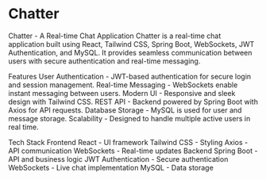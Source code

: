 # Chatter
Chatter - A Real-time Chat Application
Chatter is a real-time chat application built using React, Tailwind CSS, Spring Boot, WebSockets, JWT Authentication, and MySQL. It provides seamless communication between users with secure authentication and real-time messaging.

Features
    User Authentication - JWT-based authentication for secure login and session management.
    Real-time Messaging - WebSockets enable instant messaging between users.
    Modern UI - Responsive and sleek design with Tailwind CSS.
    REST API - Backend powered by Spring Boot with Axios for API requests.
    Database Storage - MySQL is used for user and message storage.
    Scalability - Designed to handle multiple active users in real time.

Tech Stack
Frontend
React - UI framework
Tailwind CSS - Styling
Axios - API communication
WebSockets - Real-time updates
Backend
Spring Boot - API and business logic
JWT Authentication - Secure authentication
WebSockets - Live chat implementation
MySQL - Data storage